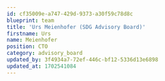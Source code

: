 ```yaml
---
id: cf35009e-a747-429d-9373-a30f59c78d8c
blueprint: team
title: 'Urs Meienhofer (SDG Advisory Board)'
firstname: Urs
name: Meienhofer
position: CTO
category: advisory_board
updated_by: 3f4934a7-72ef-446c-bf12-5336d13e6898
updated_at: 1702541084
---
```

